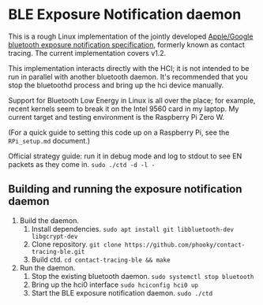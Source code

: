 BLE Exposure Notification daemon
==========================

This is a rough Linux implementation of the jointly developed [Apple/Google bluetooth
exposure notification specification](https://www.apple.com/covid19/contacttracing),
formerly known as contact tracing. The current implementation covers v1.2.

This implementation interacts directly with the HCI; it is not intended to be run
in parallel with another bluetooth daemon. It's recommended that you stop the
bluetoothd process and bring up the hci device manually.

Support for Bluetooth Low Energy in Linux is all over the place; for example, recent kernels
seem to break it on the Intel 9560 card in my laptop. My current target and testing environment
is the Raspberry Pi Zero W.

(For a quick guide to setting this code up on a Raspberry Pi, see the `RPi_setup.md` document.)

Official strategy guide: run it in debug mode and log to stdout to see EN packets as they come
in. `sudo ./ctd -d -l -`

Building and running the exposure notification daemon
-----------------------------------------------

1. Build the daemon.
    1. Install dependencies. `sudo apt install git libbluetooth-dev libgcrypt-dev`
    2. Clone repository. `git clone https://github.com/phooky/contact-tracing-ble.git`
    3. Build ctd. `cd contact-tracing-ble && make`
2. Run the daemon.
    1. Stop the existing bluetooth daemon. `sudo systemctl stop bluetooth`
    2. Bring up the hci0 interface `sudo hciconfig hci0 up`
    3. Start the BLE exposure notification daemon. `sudo ./ctd`

